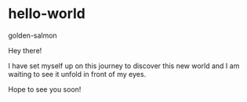 # hello-world
golden-salmon

Hey there!

I have set myself up on this journey to discover this new world and I am waiting to see it unfold in front of my eyes.

Hope to see you soon!

